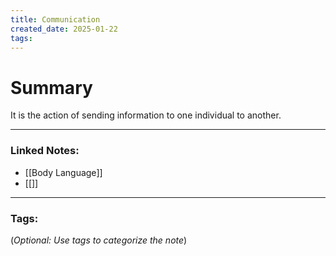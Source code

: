 ```yaml
---
title: Communication
created_date: 2025-01-22
tags:
---
```



# Summary
It is the action of sending information to one individual to another.

---

### **Linked Notes:**

- [[Body Language]]
- [[]]

---

### **Tags:**

(_Optional: Use tags to categorize the note_)
